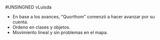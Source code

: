 #UNSINGNED vLuisda
* En base a los avances, "Quorthom" comenzó a hacer avanzar por su cuenta.
* Ordeno en clases y objetos.
* Movimiento lineal y sin problemas en el mapa.
